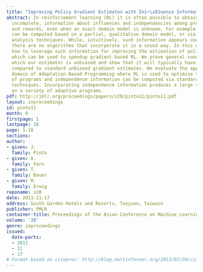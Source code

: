 ```yaml
---
title: "Improving Policy Gradient Estimates with Inï¬\x82uence Information"
abstract: In reinforcement learning (RL) it is often possible to obtain sound, but
  incomplete, information about influences and independencies among problem variables
  and rewards, even when an exact domain model is unknown. For example, such information
  can be computed based on a partial, qualitative domain model, or via domain-specific
  analysis techniques. While, intuitively, such information appears useful for RL,
  there are no algorithms that incorporate it in a sound way. In this work, we describe
  how to leverage such information for improving the estimation of policy gradients,
  which can be used to speedup gradient-based RL. We prove general conditions under
  which our estimator is unbiased and show that it will typically have reduced variance
  compared to standard unbiased gradient estimates. We evaluate the approach in the
  domain of Adaptation-Based Programming where RL is used to optimize the performance
  of programs and independence information can be computed via standard program analysis
  techniques. Incorporating independence information produces a large speedup in learning
  on a variety of adaptive programs.
pdf: http://jmlr.org/proceedings/papers/v20/pinto11/pinto11.pdf
layout: inproceedings
id: pinto11
month: 0
firstpage: 1
lastpage: 18
page: 1-18
sections: 
author:
- given: J.
  family: Pinto
- given: A.
  family: Fern
- given: T.
  family: Bauer
- given: M.
  family: Erwig
reponame: v20
date: 2011-11-17
address: South Garden Hotels and Resorts, Taoyuan, Taiwain
publisher: PMLR
container-title: Proceedings of the Asian Conference on Machine Learning
volume: '20'
genre: inproceedings
issued:
  date-parts:
  - 2011
  - 11
  - 17
# Format based on citeproc: http://blog.martinfenner.org/2013/07/30/citeproc-yaml-for-bibliographies/
---
```

